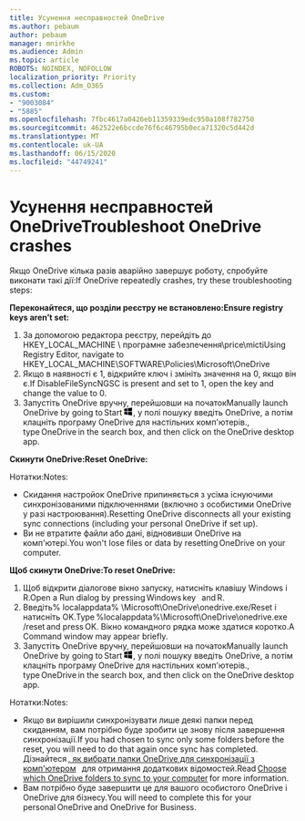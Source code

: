 ```yaml
---
title: Усунення несправностей OneDrive
ms.author: pebaum
author: pebaum
manager: mnirkhe
ms.audience: Admin
ms.topic: article
ROBOTS: NOINDEX, NOFOLLOW
localization_priority: Priority
ms.collection: Adm_O365
ms.custom:
- "9003084"
- "5885"
ms.openlocfilehash: 7fbc4617a0426eb11359339edc950a108f782750
ms.sourcegitcommit: 462522e6bccde76f6c46795b0eca71320c5d442d
ms.translationtype: MT
ms.contentlocale: uk-UA
ms.lasthandoff: 06/15/2020
ms.locfileid: "44749241"
---
```

# <a name="troubleshoot-onedrive-crashes"></a><span data-ttu-id="8d6f7-102">Усунення несправностей OneDrive</span><span class="sxs-lookup"><span data-stu-id="8d6f7-102">Troubleshoot OneDrive crashes</span></span>

<span data-ttu-id="8d6f7-103">Якщо OneDrive кілька разів аварійно завершує роботу, спробуйте виконати такі дії:</span><span class="sxs-lookup"><span data-stu-id="8d6f7-103">If OneDrive repeatedly crashes, try these troubleshooting steps:</span></span>

<span data-ttu-id="8d6f7-104">**Переконайтеся, що розділи реєстру не встановлено:**</span><span class="sxs-lookup"><span data-stu-id="8d6f7-104">**Ensure registry keys aren’t set:**</span></span>

1. <span data-ttu-id="8d6f7-105">За допомогою редактора реєстру, перейдіть до HKEY_LOCAL_MACHINE \ програмне забезпечення\price\micti</span><span class="sxs-lookup"><span data-stu-id="8d6f7-105">Using Registry Editor, navigate to HKEY_LOCAL_MACHINE\SOFTWARE\Policies\Microsoft\OneDrive</span></span>
2. <span data-ttu-id="8d6f7-106">Якщо в наявності є 1, відкрийте ключ і змініть значення на 0, якщо він є.</span><span class="sxs-lookup"><span data-stu-id="8d6f7-106">If DisableFileSyncNGSC is present and set to 1, open the key and change the value to 0.</span></span>
3. <span data-ttu-id="8d6f7-107">Запустіть OneDrive вручну, перейшовши на початок</span><span class="sxs-lookup"><span data-stu-id="8d6f7-107">Manually launch OneDrive by going to Start</span></span> ![Натисніть клавішу Windows](data:image/png;base64,iVBORw0KGgoAAAANSUhEUgAAABEAAAAOCAYAAADJ7fe0AAAAAXNSR0IArs4c6QAAAARnQU1BAACxjwv8YQUAAAAJcEhZcwAADsQAAA7EAZUrDhsAAADxSURBVDhPY/wPBAx4wR+Gd6/fM7x9/ZTh9ZuXDGdPnWE4tH0rw/UHDxlaVp9kCDCSYWABKfv35wfD+/cfGV4+fcLw5uVjhlOXzzFsX/qWYebmZAZPWWOGO2DD8ACQS9Y3e4Bcg4Y9/t94fPa/CoY4Aq8/+xik/T8TkEMxGDyGgANWwSqeobvbGSyAADIM3BwCDKXd3QyfoCLoQEGAA0xTxSWjsYMJwLHjkruU4UXSJ4YnT54x3Dh/luHmjfMMmw9wMjCDlRAGBDPgjy8fGT5//8rw9P4Thge3zzNcvXmDYevmfQzXb1xlmH/0ATADyjAAAKdWkD3ZSwNeAAAAAElFTkSuQmCC)<span data-ttu-id="8d6f7-109">, у полі пошуку введіть OneDrive, а потім клацніть програму OneDrive для настільних комп'ютерів.</span><span class="sxs-lookup"><span data-stu-id="8d6f7-109">, type OneDrive in the search box, and then click on the OneDrive desktop app.</span></span>

<span data-ttu-id="8d6f7-110">**Скинути OneDrive:**</span><span class="sxs-lookup"><span data-stu-id="8d6f7-110">**Reset OneDrive:**</span></span>

<span data-ttu-id="8d6f7-111">Нотатки:</span><span class="sxs-lookup"><span data-stu-id="8d6f7-111">Notes:</span></span>

- <span data-ttu-id="8d6f7-112">Скидання настройок OneDrive припиняється з усіма існуючими синхронізованими підключеннями (включно з особистими OneDrive у разі настроювання).</span><span class="sxs-lookup"><span data-stu-id="8d6f7-112">Resetting OneDrive disconnects all your existing sync connections (including your personal OneDrive if set up).</span></span>
- <span data-ttu-id="8d6f7-113">Ви не втратите файли або дані, відновивши OneDrive на комп'ютері.</span><span class="sxs-lookup"><span data-stu-id="8d6f7-113">You won't lose files or data by resetting OneDrive on your computer.</span></span>

<span data-ttu-id="8d6f7-114">**Щоб скинути OneDrive:**</span><span class="sxs-lookup"><span data-stu-id="8d6f7-114">**To reset OneDrive:**</span></span>

1. <span data-ttu-id="8d6f7-115">Щоб відкрити діалогове вікно запуску, натисніть клавішу Windows і R.</span><span class="sxs-lookup"><span data-stu-id="8d6f7-115">Open a Run dialog by pressing Windows key    and R.</span></span>
2. <span data-ttu-id="8d6f7-116">Введіть% localappdata% \Microsoft\OneDrive\onedrive.exe/Reset і натисніть OK.</span><span class="sxs-lookup"><span data-stu-id="8d6f7-116">Type %localappdata%\Microsoft\OneDrive\onedrive.exe /reset and press OK.</span></span> <span data-ttu-id="8d6f7-117">Вікно командного рядка може здатися коротко.</span><span class="sxs-lookup"><span data-stu-id="8d6f7-117">A Command window may appear briefly.</span></span>
3. <span data-ttu-id="8d6f7-118">Запустіть OneDrive вручну, перейшовши на початок</span><span class="sxs-lookup"><span data-stu-id="8d6f7-118">Manually launch OneDrive by going to Start</span></span> ![Натисніть клавішу Windows](data:image/png;base64,iVBORw0KGgoAAAANSUhEUgAAABEAAAAOCAYAAADJ7fe0AAAAAXNSR0IArs4c6QAAAARnQU1BAACxjwv8YQUAAAAJcEhZcwAADsQAAA7EAZUrDhsAAADxSURBVDhPY/wPBAx4wR+Gd6/fM7x9/ZTh9ZuXDGdPnWE4tH0rw/UHDxlaVp9kCDCSYWABKfv35wfD+/cfGV4+fcLw5uVjhlOXzzFsX/qWYebmZAZPWWOGO2DD8ACQS9Y3e4Bcg4Y9/t94fPa/CoY4Aq8/+xik/T8TkEMxGDyGgANWwSqeobvbGSyAADIM3BwCDKXd3QyfoCLoQEGAA0xTxSWjsYMJwLHjkruU4UXSJ4YnT54x3Dh/luHmjfMMmw9wMjCDlRAGBDPgjy8fGT5//8rw9P4Thge3zzNcvXmDYevmfQzXb1xlmH/0ATADyjAAAKdWkD3ZSwNeAAAAAElFTkSuQmCC)<span data-ttu-id="8d6f7-120">, у полі пошуку введіть OneDrive, а потім клацніть програму OneDrive для настільних комп'ютерів.</span><span class="sxs-lookup"><span data-stu-id="8d6f7-120">, type OneDrive in the search box, and then click on the OneDrive desktop app.</span></span>

<span data-ttu-id="8d6f7-121">Нотатки:</span><span class="sxs-lookup"><span data-stu-id="8d6f7-121">Notes:</span></span>

- <span data-ttu-id="8d6f7-122">Якщо ви вирішили синхронізувати лише деякі папки перед скиданням, вам потрібно буде зробити це знову після завершення синхронізації.</span><span class="sxs-lookup"><span data-stu-id="8d6f7-122">If you had chosen to sync only some folders before the reset, you will need to do that again once sync has completed.</span></span> <span data-ttu-id="8d6f7-123">Дізнайтеся [, як вибрати папки OneDrive для синхронізації з комп'ютером](https://support.office.com/article/98b8b011-8b94-419b-aa95-a14ff2415e85)   для отримання додаткових відомостей.</span><span class="sxs-lookup"><span data-stu-id="8d6f7-123">Read [Choose which OneDrive folders to sync to your computer](https://support.office.com/article/98b8b011-8b94-419b-aa95-a14ff2415e85) for more information.</span></span>
- <span data-ttu-id="8d6f7-124">Вам потрібно буде завершити це для вашого особистого OneDrive і OneDrive для бізнесу.</span><span class="sxs-lookup"><span data-stu-id="8d6f7-124">You will need to complete this for your personal OneDrive and OneDrive for Business.</span></span>